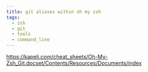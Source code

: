```yaml
---
title: git aliases within oh my zsh
tags:
  - zsh
  - git
  - tools
  - command_line
---
```


https://kapeli.com/cheat_sheets/Oh-My-Zsh_Git.docset/Contents/Resources/Documents/index